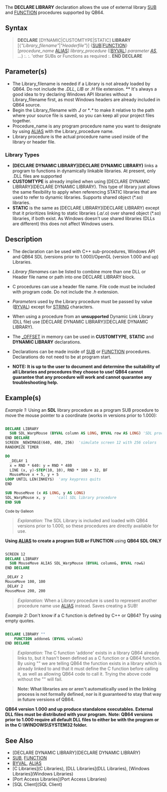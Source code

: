 The **DECLARE LIBRARY** declaration allows the use of external library [SUB](SUB) and [FUNCTION](FUNCTION) procedures supported by QB64.


## Syntax

>  **DECLARE** [DYNAMIC|CUSTOMTYPE|STATIC] **LIBRARY** [{*"Library_filename"*|*"Headerfile"*}]
>  {[SUB](SUB)|[FUNCTION](FUNCTION)} [*procedure_name* [ALIAS](ALIAS)] *library_procedure* ([[BYVAL](BYVAL)] *parameter [AS](AS)*, ...)
> :.
> :. 'other SUBs or Functions as required
> :.
>  **END DECLARE**


## Parameter(s)

* The Library_filename is needed if a Library is not already loaded by QB64. Do not include the *.DLL*, *LIB* or *.H* file extension.
** It's always a good idea to try declaring Windows API libraries without a Library_filename first, as most Windows headers are already included in QB64 source.
* Begin the Library_filename with **./** or **.\** to make it relative to the path where your source file is saved, so you can keep all your project files together.
* Procedure_name is any program procedure name you want to designate by using [ALIAS](ALIAS) with the Library_procedure name. 
* Library procedure is the actual procedure name used inside of the library or header file.


### Library Types

* **[DECLARE DYNAMIC LIBRARY](DECLARE DYNAMIC LIBRARY)** links a program to functions in dynamically linkable libraries. At present, only .DLL files are supported
* **CUSTOMTYPE** is already implied when using [DECLARE DYNAMIC LIBRARY](DECLARE DYNAMIC LIBRARY). This type of library just allows the same flexibility to apply when referencing STATIC libraries that are used to refer to dynamic libraries. Supports shared object (*.so) libraries.
* **STATIC** is the same as [DECLARE LIBRARY](DECLARE LIBRARY) except that it prioritizes linking to static libraries (*.a/*.o) over shared object (*.so) libraries, if both exist. As Windows doesn't use shared libraries (DLLs are different) this does not affect Windows users.


## Description

* The declaration can be used with C++ sub-procedures, Windows API and QB64 SDL (versions prior to 1.000)/OpenGL (version 1.000 and up) Libraries.
* *Library filename*s can be listed to combine more than one DLL or Header file name or path into one DECLARE LIBRARY block.
* C procedures can use a header file name. File code must be included with program code. Do not include the *.h* extension.
* *Parameters* used by the Library procedure must be passed by value ([BYVAL](BYVAL)) except for [STRING](STRING) characters.
* When using a procedure from an **unsupported** Dynamic Link Library (DLL file) use [DECLARE DYNAMIC LIBRARY](DECLARE DYNAMIC LIBRARY).

* The [_OFFSET](_OFFSET) in memory can be used in **CUSTOMTYPE**, **STATIC** and **DYNAMIC LIBRARY** declarations.
* Declarations can be made inside of [SUB](SUB) or [FUNCTION](FUNCTION) procedures. Declarations do not need to be at program start.
* **NOTE: It is up to the user to document and determine the suitability of all Libraries and procedures they choose to use! QB64 cannot guarantee that any procedure will work and cannot quarantee any troubleshooting help.**


## Example(s)

*Example 1:* Using an **SDL** library procedure as a program SUB procedure to move the mouse pointer to a coordinate (works in versions prior to 1.000):

```vb

DECLARE LIBRARY
  SUB SDL_WarpMouse (BYVAL column AS LONG, BYVAL row AS LONG) 'SDL procedure name
END DECLARE
SCREEN _NEWIMAGE(640, 480, 256)  'simulate screen 12 with 256 colors
RANDOMIZE TIMER

DO
  _DELAY 1
  x = RND * 640: y = RND * 480
  LINE (x, y)-STEP(10, 10), RND * 100 + 32, BF
  MouseMove x + 5, y + 5
LOOP UNTIL LEN(INKEY$)  'any keypress quits
END

SUB MouseMove (x AS LONG, y AS LONG)
SDL_WarpMouse x, y     'call SDL library procedure
END SUB 

```
<sub>Code by Galleon</sub>
> *Explanation:* The SDL Library is included and loaded with QB64 versions prior to 1.000, so these procedures are directly available for use. 

**Using [ALIAS](ALIAS) to create a program SUB or FUNCTION** using **QB64 SDL ONLY**

```vb

SCREEN 12
DECLARE LIBRARY
  SUB MouseMove ALIAS SDL_WarpMouse (BYVAL column&, BYVAL row&)
END DECLARE

_DELAY 2
MouseMove 100, 100
_DELAY 2
MouseMove 200, 200 

```
> *Explanation:* When a Library procedure is used to represent another procedure name use [ALIAS](ALIAS) instead. Saves creating a SUB!


*Example 2:* Don't know if a C function is defined by C++ or QB64? Try using empty quotes.

```vb

DECLARE LIBRARY ""
    FUNCTION addone& (BYVAL value&)
END DECLARE 

```
> *Explanation:* The C function 'addone' exists in a library QB64 already links to, but it hasn't been defined as a C function or a QB64 function. By using "" we are telling QB64 the function exists in a library which is already linked to and that it must define the C function before calling it, as well as allowing QB64 code to call it. Trying the above code without the "" will fail.

>  **Note: What libraries are or aren't automatically used in the linking process is not formally defined, nor is it guaranteed to stay that way in future versions of QB64.**


**QB64 version 1.000 and up produce standalone executables. External DLL files must be distributed with your program.**
**Note: QB64 versions prior to 1.000 require all default DLL files to either be with the program or in the C:\WINDOWS\SYSTEM32 folder.**


## See Also

* [DECLARE DYNAMIC LIBRARY](DECLARE DYNAMIC LIBRARY)
* [SUB](SUB), [FUNCTION](FUNCTION)
* [BYVAL](BYVAL), [ALIAS](ALIAS)
* [C Libraries](C Libraries), [DLL Libraries](DLL Libraries), [Windows Libraries](Windows Libraries)
* [Port Access Libraries](Port Access Libraries)
* [SQL Client](SQL Client)




